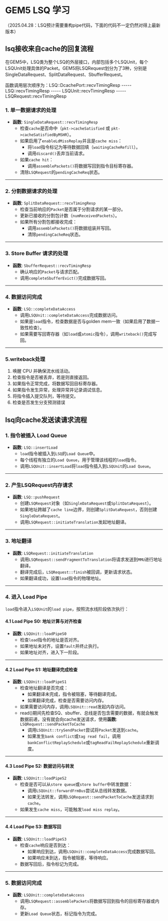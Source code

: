 # GEM5 LSQ 学习
（2025.04.28：LSQ预计需要重构pipe代码，下面的代码不一定仍然对得上最新版本）

## lsq接收来自cache的回复流程
在GEM5中，LSQ类为整个LSQ的外层接口，内部包括多个LSQUnit，每个LSQUnit处理具体的Packet。GEM5将LSQRequest划分为了3种，分别是SingleDataRequest、SplitDataRequest、SbufferRequest。

函数调用层次顺序为：LSQ::DcachePort::recvTimingResp ----- LSQ::recvTimingResp   ----- LSQUnit::recvTimingResp    ----- LSQRequest::recvTimingResp

### **1. 单一数据请求的处理**
+ **函数**: `SingleDataRequest::recvTimingResp`
    - 检查`cache`是否命中（`pkt->cacheSatisfied` 或 `pkt->cacheSatisfiedByMSHR`）。
    - 如果启用了`enableLdMissReplay`并且是`cache miss`：
        * 将`load`指令标记为等待数据回填（`waitingCacheRefill`）。
        * 调用`discard()`丢弃当前请求。
    - 如果`cache hit`：
        * 调用`assemblePackets()`将数据写回到指令目标寄存器。
    - 清除`LSQRequest`的`pendingCacheReq`状态。

---

### **2. 分割数据请求的处理**
+ **函数**: `SplitDataRequest::recvTimingResp`
    - 检查当前响应的`Packet`是否属于分割请求的某一部分。
    - 更新已接收的分割包计数（`numReceivedPackets`）。
    - 如果所有分割包都接收完成：
        * 调用`assemblePackets()`将数据组装并写回。
        * 清除`pendingCacheReq`状态。

---

### **3. Store Buffer 请求的处理**
+ **函数**: `SbufferRequest::recvTimingResp`
    - 确认响应的`Packet`与请求匹配。
    - 调用`completeSbufferEvict()`完成数据写回。

---

### **4. 数据访问完成**
+ **函数**: `LSQ::completeDataAccess`
    - 调用`LSQUnit::completeDataAccess`完成数据访问。
    - 如果是`load`指令，检查数据是否与golden mem一致（如果启用了数据一致性检查）。
    - 如果需要写回寄存器（如`load`或`atomic`指令），调用`writeback()`完成写回。

---

### 5.writeback处理
1. 唤醒 CPU 并确保流水线活动。
2. 检查指令是否被丢弃，若是则直接返回。
3. 如果指令正常完成，将数据写回目标寄存器。
4. 如果指令发生异常，处理异常并记录调试信息。
5. 将指令插入提交队列，等待提交。
6. 检查是否发生分支预测错误

## lsq向cache发送读请求流程
### **1. 指令被插入 Load Queue**
+ **函数**: `LSQ::insertLoad`
    - `load`指令被插入到`LSQ`的`Load Queue`中。
    - 每个线程有独立的`Load Queue`，用于管理该线程的`load`指令。
    - 调用`LSQUnit::insertLoad`将`load`指令插入到`LSQUnit`的`Load Queue`。

---

### **2. 产生LSQRequest内存请求**
+ **函数**: `LSQ::pushRequest`
    - 创建`LSQRequest`对象（如`SingleDataRequest`或`SplitDataRequest`）。
    - 如果地址跨越了`cache line`边界，则创建`SplitDataRequest`，否则创建`SingleDataRequest`。
    - 调用`LSQRequest::initiateTranslation`发起地址翻译。

---

### **3. 地址翻译**
+ **函数**: `LSQRequest::initiateTranslation`
    - 调用`LSQRequest::sendFragmentToTranslation`将请求发送到`MMU`进行地址翻译。
    - 翻译完成后，`LSQRequest::finish`被回调，更新请求状态。
    - 如果翻译成功，设置`load`指令的物理地址。

---

### **4. 进入 Load Pipe**
`load`指令进入`LSQUnit`的`load pipe`，按照流水线阶段依次执行：

#### **4.1 Load Pipe S0: 地址计算与对齐检查**
+ **函数**: `LSQUnit::loadPipeS0`
    - 检查`load`指令的地址是否对齐。
    - 如果地址未对齐，设置`fault`并终止执行。
    - 如果地址对齐，进入下一阶段。

---

#### **4.2 Load Pipe S1: 地址翻译完成检查**
+ **函数**: `LSQUnit::loadPipeS1`
    - 检查地址翻译是否完成：
        * 如果翻译未完成，指令被阻塞，等待翻译完成。
        * 如果翻译完成，检查是否需要访问内存。
    - 如果需要访问内存，调用`LSQUnit::read`发起内存访问。
    - read()期间先检查SQ、sbuffer、总线是否包含需要的数据，有就会触发数据前递，没有就会向cache发送请求，使用**函数**: `LSQRequest::sendPacketToCache`
        * 调用`LSQUnit::trySendPacket`尝试将`Packet`发送到`cache`。
        * 如果发生`bank conflict`或`tag read fail`，调用`bankConflictReplaySchedule`或`tagReadFailReplaySchedule`重新调度。



---

#### **4.3 Load Pipe S2: 数据访问与转发**
+ **函数**: `LSQUnit::loadPipeS2`
    - 检查是否可以从`store queue`或`store buffer`中转发数据：
        * 调用`LSQUnit::forwardFrmBus`尝试从总线转发数据。
        * 如果无法转发，调用`LSQRequest::sendPacketToCache`发送请求到`cache`。
    - 如果发生`cache miss`，可能触发`load miss replay`。

---

#### **4.4 Load Pipe S3: 数据写回**
+ **函数**: `LSQUnit::loadPipeS3`
    - 检查`cache`响应是否到达：
        * 如果响应到达，调用`LSQUnit::completeDataAccess`完成数据写回。
        * 如果响应未到达，指令被阻塞，等待响应。
    - 数据写回后，指令标记为完成。



---

### **5. 数据访问完成**
+ **函数**: `LSQUnit::completeDataAccess`
    - 调用`LSQRequest::assemblePackets`将数据写回到指令的目标寄存器或内存。
    - 更新`Load Queue`状态，标记指令为完成。

### 
